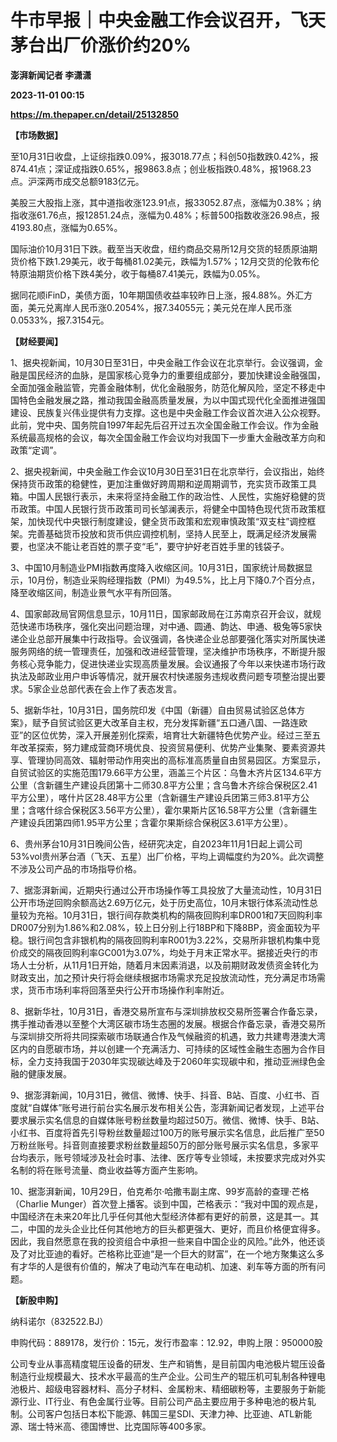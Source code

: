 # 牛市早报｜中央金融工作会议召开，飞天茅台出厂价涨价约20%
**澎湃新闻记者 李潇潇**

**2023-11-01 00:15**

**https://m.thepaper.cn/detail/25132850**

**【市场数据】**

至10月31日收盘，上证综指跌0.09%，报3018.77点；科创50指数跌0.42%，报874.41点；深证成指跌0.65%，报9863.8点；创业板指跌0.48%，报1968.23点。沪深两市成交总额9183亿元。

美股三大股指上涨，其中道指收涨123.91点，报33052.87点，涨幅为0.38%；纳指收涨61.76点，报12851.24点，涨幅为0.48%；标普500指数收涨26.98点，报4193.80点，涨幅为0.65%。

国际油价10月31日下跌。截至当天收盘，纽约商品交易所12月交货的轻质原油期货价格下跌1.29美元，收于每桶81.02美元，跌幅为1.57%；12月交货的伦敦布伦特原油期货价格下跌4美分，收于每桶87.41美元，跌幅为0.05%。

据同花顺iFinD，美债方面，10年期国债收益率较昨日上涨，报4.88%。外汇方面，美元兑离岸人民币涨0.2054%，报7.34055元；美元兑在岸人民币涨0.0533%，报7.3154元。

**【财经要闻】**

1、据央视新闻，10月30日至31日，中央金融工作会议在北京举行。会议强调，金融是国民经济的血脉，是国家核心竞争力的重要组成部分，要加快建设金融强国，全面加强金融监管，完善金融体制，优化金融服务，防范化解风险，坚定不移走中国特色金融发展之路，推动我国金融高质量发展，为以中国式现代化全面推进强国建设、民族复兴伟业提供有力支撑。这也是中央金融工作会议首次进入公众视野。此前，党中央、国务院自1997年起先后召开过五次全国金融工作会议。作为金融系统最高规格的会议，每次全国金融工作会议均对我国下一步重大金融改革方向和政策“定调”。

2、据央视新闻，中央金融工作会议10月30日至31日在北京举行，会议指出，始终保持货币政策的稳健性，更加注重做好跨周期和逆周期调节，充实货币政策工具箱。中国人民银行表示，未来将坚持金融工作的政治性、人民性，实施好稳健的货币政策。中国人民银行货币政策司司长邹澜表示，将健全中国特色现代货币政策框架，加快现代中央银行制度建设，健全货币政策和宏观审慎政策“双支柱”调控框架。完善基础货币投放和货币供应调控机制，坚持人民至上，既满足经济发展需要，也坚决不能让老百姓的票子变“毛”，要守护好老百姓手里的钱袋子。

3、中国10月制造业PMI指数再度降入收缩区间。10月31日，国家统计局数据显示，10月份，制造业采购经理指数（PMI）为49.5%，比上月下降0.7个百分点，降至收缩区间，制造业景气水平有所回落。

4、国家邮政局官网信息显示，10月11日，国家邮政局在江苏南京召开会议，就规范快递市场秩序，强化突出问题治理，对中通、圆通、韵达、申通、极兔等5家快递企业总部开展集中行政指导。会议强调，各快递企业总部要强化落实对所属快递服务网络的统一管理责任，加强和改进经营管理，坚决维护市场秩序，不断提升服务核心竞争能力，促进快递业实现高质量发展。会议通报了今年以来快递市场行政执法及邮政业用户申诉等情况，就开展农村快递服务违规收费问题专项整治提出要求。5家企业总部代表在会上作了表态发言。

5、据新华社，10月31日，国务院印发《中国（新疆）自由贸易试验区总体方案》，赋予自贸试验区更大改革自主权，充分发挥新疆“五口通八国、一路连欧亚”的区位优势，深入开展差别化探索，培育壮大新疆特色优势产业。经过三至五年改革探索，努力建成营商环境优良、投资贸易便利、优势产业集聚、要素资源共享、管理协同高效、辐射带动作用突出的高标准高质量自由贸易园区。方案显示，自贸试验区的实施范围179.66平方公里，涵盖三个片区：乌鲁木齐片区134.6平方公里（含新疆生产建设兵团第十二师30.8平方公里；含乌鲁木齐综合保税区2.41平方公里），喀什片区28.48平方公里（含新疆生产建设兵团第三师3.81平方公里；含喀什综合保税区3.56平方公里），霍尔果斯片区16.58平方公里（含新疆生产建设兵团第四师1.95平方公里；含霍尔果斯综合保税区3.61平方公里）。

6、贵州茅台10月31日晚间公告，经研究决定，自2023年11月1日起上调公司53%vol贵州茅台酒（飞天、五星）出厂价格，平均上调幅度约为20%。此次调整不涉及公司产品的市场指导价格。

7、据澎湃新闻，近期央行通过公开市场操作等工具投放了大量流动性，10月31日公开市场逆回购余额高达2.69万亿元，处于历史高位，10月末银行体系流动性总量较为充裕。10月31日，银行间存款类机构的隔夜回购利率DR001和7天回购利率DR007分别为1.86%和2.08%，较上日分别上行18BP和下降8BP，资金面较为平稳。银行间包含非银机构的隔夜回购利率R001为3.22%，交易所非银机构集中竞价成交的隔夜回购利率GC001为3.07%，均处于月末正常水平。据接近央行的市场人士分析，从11月1日开始，随着月末因素消退，以及前期财政发债资金转化为财政支出，加之预计央行将会继续根据市场需求充足投放流动性，充分满足市场需求，货币市场利率将回落至央行公开市场操作利率附近。

8、据新华社，10月31日，香港交易所宣布与深圳排放权交易所签署合作备忘录，携手推动香港以至整个大湾区碳市场生态圈的发展。根据合作备忘录，香港交易所与深圳排交所将共同探索碳市场联通合作及气候融资的机遇，致力共建粤港澳大湾区内的自愿碳市场，并以创建一个充满活力、可持续的区域性金融生态圈为合作目标，全力支持我国于2030年实现碳达峰及于2060年实现碳中和，推动亚洲绿色金融的健康发展。

9、据澎湃新闻，10月31日，微信、微博、快手、抖音、B站、百度、小红书、百度就“自媒体”账号进行前台实名展示发布相关公告，澎湃新闻记者发现，上述平台要求展示实名信息的自媒体账号粉丝数量均超过50万。微信、微博、快手、B站、小红书、百度将首先引导粉丝数量超过100万的账号展示实名信息，此后推广至50万粉丝账号。抖音则直接要求粉丝数量超50万的部分账号展示实名信息，多家平台均表示，账号领域涉及社会时事、法律、医疗等专业领域，未按要求完成对外实名制的将在账号流量、商业收益等方面产生影响。

10、据澎湃新闻，10月29日，伯克希尔·哈撒韦副主席、99岁高龄的查理·芒格（Charlie Munger）首次登上播客。谈到中国，芒格表示：“我对中国的观点是，中国经济在未来20年比几乎任何其他大型经济体都有更好的前景，这是其一。其二，中国的龙头企业比任何其他地方的巨头都更强大、更好，而且价格便宜得多。因此，我自然愿意在我的投资组合中承担一些来自中国企业的风险。”此外，他还谈及了对比亚迪的看好。芒格称比亚迪“是一个巨大的财富”，在一个地方聚集这么多有才华的人是很有价值的，解决了电动汽车在电动机、加速、刹车等方面的所有问题。

**【新股申购】**

纳科诺尔（832522.BJ）

申购代码：889178，发行价：15元，发行市盈率：12.92，申购上限：950000股

公司专业从事高精度辊压设备的研发、生产和销售，是目前国内电池极片辊压设备制造行业规模最大、技术水平最高的生产企业。公司生产的辊压机可轧制各种锂电池极片、超级电容器材料、高分子材料、金属粉末、精细碳粉等，主要服务于新能源行业、IT行业、有色金属行业等。目前公司产品主要应用于多种电池的极片轧制。公司客户包括日本松下能源、韩国三星SDI、天津力神、比亚迪、ATL新能源、瑞士特米高、德国博世、比克国际等400多家。